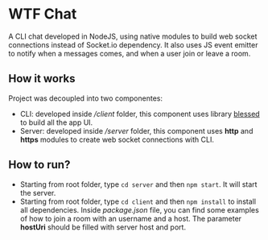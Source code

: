 # WTF Chat

 A CLI chat developed in NodeJS, using native modules to build web socket connections instead of Socket.io dependency. It also uses JS event emitter to notify when a messages comes, and when a user join or leave a room.  

## How it works

Project was decoupled into two componentes:
- CLI: developed inside */client* folder, this component uses library [blessed](https://www.npmjs.com/package/blessed) to build all the app UI. 
- Server: developed inside */server* folder, this component uses **http** and **https** modules to create web socket connections with CLI.

## How to run?

- Starting from root folder, type `cd server` and then `npm start`. It will start the server.
- Starting from root folder, type `cd client` and then `npm install` to install all dependencies. Inside *package.json* file, you can find some examples of how to join a room with an username and a host. The parameter **hostUri** should be filled with server host and port.
